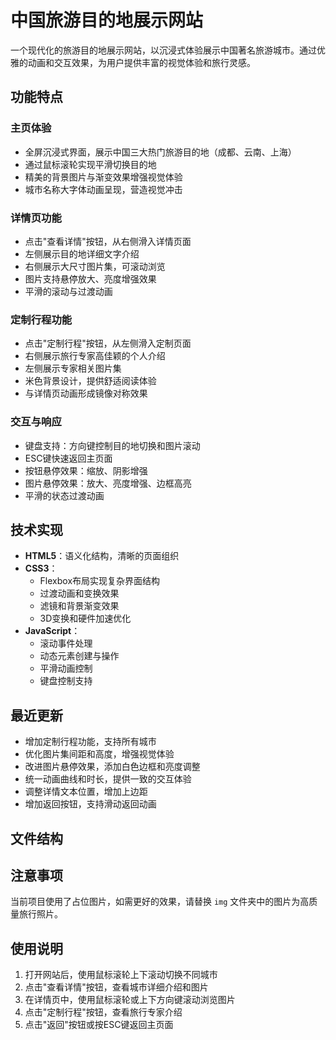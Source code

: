 # 中国旅游目的地展示网站

一个现代化的旅游目的地展示网站，以沉浸式体验展示中国著名旅游城市。通过优雅的动画和交互效果，为用户提供丰富的视觉体验和旅行灵感。

## 功能特点

### 主页体验
- 全屏沉浸式界面，展示中国三大热门旅游目的地（成都、云南、上海）
- 通过鼠标滚轮实现平滑切换目的地
- 精美的背景图片与渐变效果增强视觉体验
- 城市名称大字体动画呈现，营造视觉冲击

### 详情页功能
- 点击"查看详情"按钮，从右侧滑入详情页面
- 左侧展示目的地详细文字介绍
- 右侧展示大尺寸图片集，可滚动浏览
- 图片支持悬停放大、亮度增强效果
- 平滑的滚动与过渡动画

### 定制行程功能
- 点击"定制行程"按钮，从左侧滑入定制页面
- 右侧展示旅行专家高佳颖的个人介绍
- 左侧展示专家相关图片集
- 米色背景设计，提供舒适阅读体验
- 与详情页动画形成镜像对称效果

### 交互与响应
- 键盘支持：方向键控制目的地切换和图片滚动
- ESC键快速返回主页面
- 按钮悬停效果：缩放、阴影增强
- 图片悬停效果：放大、亮度增强、边框高亮
- 平滑的状态过渡动画

## 技术实现

- **HTML5**：语义化结构，清晰的页面组织
- **CSS3**：
  - Flexbox布局实现复杂界面结构
  - 过渡动画和变换效果
  - 滤镜和背景渐变效果
  - 3D变换和硬件加速优化
- **JavaScript**：
  - 滚动事件处理
  - 动态元素创建与操作
  - 平滑动画控制
  - 键盘控制支持

## 最近更新

- 增加定制行程功能，支持所有城市
- 优化图片集间距和高度，增强视觉体验
- 改进图片悬停效果，添加白色边框和亮度调整
- 统一动画曲线和时长，提供一致的交互体验
- 调整详情文本位置，增加上边距
- 增加返回按钮，支持滑动返回动画

## 文件结构

## 注意事项

当前项目使用了占位图片，如需更好的效果，请替换 `img` 文件夹中的图片为高质量旅行照片。

## 使用说明

1. 打开网站后，使用鼠标滚轮上下滚动切换不同城市
2. 点击"查看详情"按钮，查看城市详细介绍和图片
3. 在详情页中，使用鼠标滚轮或上下方向键滚动浏览图片
4. 点击"定制行程"按钮，查看旅行专家介绍
5. 点击"返回"按钮或按ESC键返回主页面